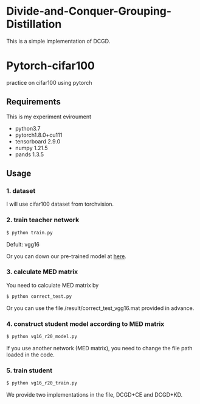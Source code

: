 # Divide-and-Conquer-Grouping-Distillation
This is a simple implementation of DCGD.
# Pytorch-cifar100

practice on cifar100 using pytorch

## Requirements

This is my experiment eviroument
- python3.7
- pytorch1.8.0+cu111
- tensorboard 2.9.0
- numpy 1.21.5
- pands 1.3.5


## Usage

### 1. dataset
I will use cifar100 dataset from torchvision.

### 2. train teacher network
```bash
$ python train.py 
```
Defult: vgg16

Or you can down our pre-trained model at [here](https://1drv.ms/u/s!At1wX8TPqaH9fxSXr1TjIV4soAw?e=EkYWIM).

### 3. calculate MED matrix
You need to calculate MED matrix by 

```bash
$ python correct_test.py
```

Or you can use the file /result/correct_test_vgg16.mat provided in advance.

### 4. construct student model according to MED matrix

```bash
$ python vg16_r20_model.py
```

If you use another network (MED matrix), you need to change the file path loaded in the code.

### 5. train student

```bash
$ python vg16_r20_train.py 
```

We provide two implementations in the file, DCGD+CE and DCGD+KD. 


#
